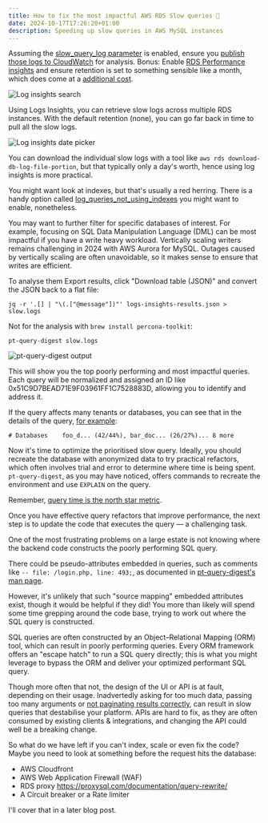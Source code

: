 ```yaml
---
title: How to fix the most impactful AWS RDS Slow queries 🐢
date: 2024-10-17T17:26:20+01:00
description: Speeding up slow queries in AWS MySQL instances
---
```


Assuming the [slow_query_log parameter](https://docs.aws.amazon.com/AmazonRDS/latest/UserGuide/USER_LogAccess.MySQL.LogFileSize.html) is enabled, ensure you [publish those logs to CloudWatch](https://docs.aws.amazon.com/AmazonRDS/latest/UserGuide/USER_LogAccess.MySQLDB.PublishtoCloudWatchLogs.html) for analysis. Bonus: Enable [RDS Performance insights](https://aws.amazon.com/rds/performance-insights/) and ensure retention is set to something sensible like a month, which does come at a [additional cost](https://aws.amazon.com/rds/performance-insights/pricing/).

<img src="https://s.natalian.org/2024-10-17/log-filter.png" alt="Log insights search">

Using Logs Insights, you can retrieve slow logs across multiple RDS instances. With the default retention (none), you can go far back in time to pull all the slow logs.

<img src="https://s.natalian.org/2024-10-17/log-insights.png" alt="Log insights date picker">

You can download the individual slow logs with a tool like `aws rds download-db-log-file-portion`, but that typically only a day's worth, hence using log insights is more practical.

You might want look at indexes, but that's usually a red herring. There is a handy option called [log_queries_not_using_indexes](https://docs.aws.amazon.com/AmazonRDS/latest/UserGuide/USER_LogAccess.MySQL.LogFileSize.html) you might want to enable, nonetheless.

You may want to further filter for specific databases of interest. For example, focusing on SQL Data Manipulation Language (DML) can be most impactful if you have a write heavy workload. Vertically scaling writers remains challenging in 2024 with AWS Aurora for MySQL. Outages caused by vertically scaling are often unavoidable, so it makes sense to ensure that writes are efficient.

To analyse them Export results, click "Download table (JSON)" and convert the JSON back to a flat file:

    jq -r '.[] | "\(.["@message"])"' logs-insights-results.json > slow.logs

Not for the analysis with `brew install percona-toolkit`:

    pt-query-digest slow.logs

<img src="https://s.natalian.org/2024-10-18/pt-query-digest.png" alt="pt-query-digest output">

This will show you the top poorly performing and most impactful queries. Each query will be normalized and assigned an ID like 0x51C9D7BEAD71E9F03961FF1C7528883D, allowing you to identify and address it.

If the query affects many tenants or databases, you can see that in the details of the query, [for example](https://forums.percona.com/t/pt-query-digest-databases-tenants/34369):

    # Databases    foo_d... (42/44%), bar_doc... (26/27%)... 8 more

Now it's time to optimize the prioritised slow query. Ideally, you should recreate the database with anonymized data to try practical refactors, which often involves trial and error to determine where time is being spent. `pt-query-digest`, as you may have noticed, offers commands to recreate the environment and use `EXPLAIN` on the query. 

Remember, [query time is the north star metric](/blog/2024/database-performance/).

Once you have effective query refactors that improve performance, the next step is to update the code that executes the query — a challenging task.

One of the most frustrating problems on a large estate is not knowing where the backend code constructs the poorly performing SQL query.

There could be pseudo-attributes embedded in queries, such as comments like `-- file: /login.php, line: 493;`, as documented in [pt-query-digest's man page](https://docs.percona.com/percona-toolkit/pt-query-digest.html).

However, it's unlikely that such "source mapping" embedded attributes exist, though it would be helpful if they did! You more than likely will spend some time grepping around the code base, trying to work out where the SQL query is constructed.

SQL queries are often constructed by an Object–Relational Mapping (ORM) tool, which can result in poorly performing queries. Every ORM framework offers an "escape hatch" to run a SQL query directly; this is what you might leverage to bypass the ORM and deliver your optimized performant SQL query.

Though more often that not, the design of the UI or API is at fault, depending on their usage. Inadvertedly asking for too much data, passing too many arguments or [not paginating results correctly](https://planetscale.com/blog/mysql-pagination), can result in slow queries that destabilise your platform. APIs are hard to fix, as they are often consumed by existing clients & integrations, and changing the API could well be a breaking change.

So what do we have left if you can't index, scale or even fix the code? Maybe you need to look at something before the request hits the database:

* AWS Cloudfront
* AWS Web Application Firewall (WAF)
* RDS proxy https://proxysql.com/documentation/query-rewrite/
* A Circuit breaker or a Rate limiter

I'll cover that in a later blog post. 
